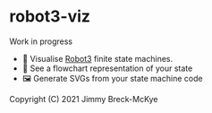 # robot3-viz

Work in progress

- 🎨 Visualise [Robot3](https://thisrobot.life/) finite state machines.
- 👀 See a flowchart representation of your state
- 🖼 Generate SVGs from your state machine code

Copyright (C) 2021 Jimmy Breck-McKye